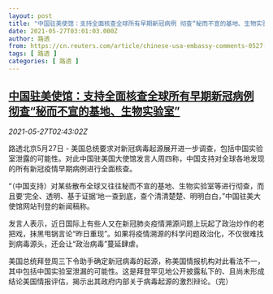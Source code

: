 ```yaml
---
layout: post
title: "中国驻美使馆：支持全面核查全球所有早期新冠病例 彻查“秘而不宣的基地、生物实验室”"
date: 2021-05-27T03:01:03.000Z
author: 路透
from: https://cn.reuters.com/article/chinese-usa-embassy-comments-0527-idCNKCS2D8091
tags: [ 路透 ]
categories: [ 路透 ]
---
```

<!--1622084463000-->
[中国驻美使馆：支持全面核查全球所有早期新冠病例 彻查“秘而不宣的基地、生物实验室”](https://cn.reuters.com/article/chinese-usa-embassy-comments-0527-idCNKCS2D8091)
------

<div>
<div><i>2021-05-27T02:43:02Z</i></div><p>路透北京5月27日 - 美国总统要求对新冠病毒起源展开进一步调查，包括中国实验室泄露的可能性。对此中国驻美国大使馆发言人周四称，中国支持对全球各地发现的所有新冠疫情早期病例进行全面核查。</p><p>“（中国支持）对某些散布全球又往往秘而不宣的基地、生物实验室等进行彻查，而且要‘完全、透明、基于证据’地一查到底，查个清清楚楚、明明白白，”中国驻美大使馆网站刊登的新闻稿称。</p><p>发言人表示，近日国际上有些人又在新冠肺炎疫情溯源问题上玩起了政治炒作的老把戏，抹黑甩锅言论“昨日重现”。如果将疫情溯源的科学问题政治化，不仅很难找到病毒源头，还会让“政治病毒”蔓延肆虐。</p><p>美国总统拜登周三下令助手确定新冠病毒的起源，称美国情报机构对此看法不一，其中包括中国实验室泄漏的可能性。这是拜登罕见地公开披露私下的、且尚未形成结论美国情报评估，揭示出其政府内部关于病毒起源的激烈辩论。（完）</p>
</div>

